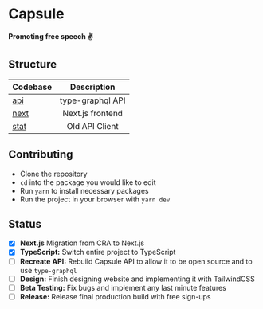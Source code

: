 # Capsule
<strong>Promoting free speech ✌️</strong>

## Structure
| Codebase              |      Description          |
| :-------------------- | :-----------------------: |
| [api](api)        |   type-graphql API        |
| [next](next)      |   Next.js frontend        |
| [stat](stat)        |      Old API Client           |

## Contributing
- Clone the repository
- `cd` into the package you would like to edit
- Run `yarn` to install necessary packages
- Run the project in your browser with `yarn dev`

## Status
- [x] **Next.js** Migration from CRA to Next.js <br>
- [x] **TypeScript:** Switch entire project to TypeScript <br>
- [ ] **Recreate API:** Rebuild Capsule API to allow it to be open source and to use `type-graphql` <br>
- [ ] **Design:** Finish designing website and implementing it with TailwindCSS <br>
- [ ] **Beta Testing:** Fix bugs and implement any last minute features <br>
- [ ] **Release:** Release final production build with free sign-ups <br>
